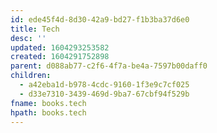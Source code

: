 ```yaml
---
id: ede45f4d-8d30-42a9-bd27-f1b3ba37d6e0
title: Tech
desc: ''
updated: 1604293253582
created: 1604291752898
parent: d088ab77-c2f6-4f7a-be4a-7597b00daff0
children:
  - a42eba1d-b978-4cdc-9160-1f3e9c7cf025
  - d33e7310-3439-469d-9ba7-67cbf94f529b
fname: books.tech
hpath: books.tech
---
```



